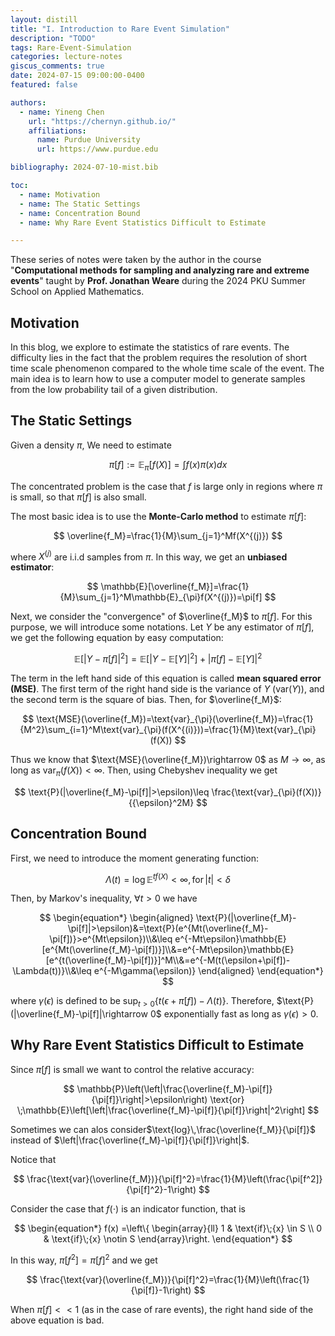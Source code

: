 ```yaml
---
layout: distill
title: "I. Introduction to Rare Event Simulation"
description: "TODO"
tags: Rare-Event-Simulation
categories: lecture-notes
giscus_comments: true
date: 2024-07-15 09:00:00-0400
featured: false

authors:
  - name: Yineng Chen
    url: "https://chernyn.github.io/"
    affiliations:
      name: Purdue University
      url: https://www.purdue.edu

bibliography: 2024-07-10-mist.bib

toc:
  - name: Motivation
  - name: The Static Settings
  - name: Concentration Bound
  - name: Why Rare Event Statistics Difficult to Estimate

---
```


These series of notes were taken by the author in the course "__Computational methods for sampling and analyzing rare and extreme events__" taught by __Prof. Jonathan Weare__ during the 2024 PKU Summer School on Applied Mathematics.

## Motivation

In this blog, we explore to estimate the statistics of rare events. The difficulty lies in the fact that the problem requires the resolution of short time scale phenomenon compared to the whole time scale of the event. The main idea is to learn how to use a computer model to generate samples from the low probability tail of a given distribution.

## The Static Settings

Given a density $\pi$, We need to estimate

$$
\pi[f]:=\mathbb{E}_{\pi}[f(X)]=\int f(x)\pi(x)dx
$$

The concentrated problem is the case that $f$ is large only in regions where $\pi$ is small, so that $\pi[f]$ is also small.

The most basic idea is to use the __Monte-Carlo method__ to estimate $\pi[f]$:

$$
\overline{f_M}=\frac{1}{M}\sum_{j=1}^Mf(X^{(j)})
$$

where $X^{(j)}$ are i.i.d samples from $\pi$. In this way, we get an __unbiased estimator__:

$$
\mathbb{E}[\overline{f_M}]=\frac{1}{M}\sum_{j=1}^M\mathbb{E}_{\pi}f(X^{(j)})=\pi[f]
$$

Next, we consider the "convergence" of $\overline{f_M}$ to $\pi[f]$. For this purpose, we will introduce some notations. Let $Y$ be any estimator of $\pi[f]$, we get the following equation by easy computation:

$$
\mathbb{E}[|Y-\pi[f]|^2]=\mathbb{E}[|Y-\mathbb{E}[Y]|^2]+|\pi[f]-\mathbb{E}[Y]|^2
$$

The term in the left hand side of this equation is called __mean squared error (MSE)__. The first term of the right hand side is the variance of $Y$ ($\text{var}(Y)$), and the second term is the square of bias. Then, for $\overline{f_M}$: 

$$
\text{MSE}(\overline{f_M})=\text{var}_{\pi}(\overline{f_M})=\frac{1}{M^2}\sum_{i=1}^M\text{var}_{\pi}(f(X^{(i)}))=\frac{1}{M}\text{var}_{\pi}(f(X))
$$

Thus we know that $\text{MSE}(\overline{f_M})\rightarrow 0$ as $M\rightarrow \infty$, as long as $\text{var}_{\pi}(f(X))< \infty$. Then, using Chebyshev inequality we get

$$
\text{P}(|\overline{f_M}-\pi[f]|>\epsilon)\leq \frac{\text{var}_{\pi}(f(X))}{{\epsilon}^2M}
$$

## Concentration Bound

First, we need to introduce the moment generating function:

$$
\Lambda(t)=\text{log}\,\mathbb{E}^{tf(X)}<\infty,\,\text{for}\, |t|<\delta
$$

Then, by Markov's inequality, $\forall t>0$ we have

$$
\begin{equation*}
\begin{aligned}
\text{P}(|\overline{f_M}-\pi[f]|>\epsilon)&=\text{P}(e^{Mt(\overline{f_M}-\pi[f])}>e^{Mt\epsilon})\\&\leq e^{-Mt\epsilon}\mathbb{E}[e^{Mt(\overline{f_M}-\pi[f])}]\\&=e^{-Mt\epsilon}\mathbb{E}[e^{t(\overline{f_M}-\pi[f])}]^M\\&=e^{-M(t(\epsilon+\pi[f])-\Lambda(t))}\\&\leq e^{-M\gamma(\epsilon)}
\end{aligned}
\end{equation*}
$$

where $\gamma(\epsilon)$ is defined to be $\text{sup}_{t>0}\{t(\epsilon+\pi[f])-\Lambda(t)\}$. Therefore, $\text{P}(|\overline{f_M}-\pi[f]|\rightarrow 0$ exponentially fast as long as $\gamma(\epsilon)>0$.

## Why Rare Event Statistics Difficult to Estimate

Since $\pi[f]$ is small we want to control the relative accuracy:

$$
\mathbb{P}\left(\left|\frac{\overline{f_M}-\pi[f]}{\pi[f]}\right|>\epsilon\right) \text{or} \;\mathbb{E}\left[\left|\frac{\overline{f_M}-\pi[f]}{\pi[f]}\right|^2\right]
$$

Sometimes we can alos consider$\text{log}\,\frac{\overline{f_M}}{\pi[f]}$ instead of $\left|\frac{\overline{f_M}-\pi[f]}{\pi[f]}\right|$.

Notice that

$$
\frac{\text{var}(\overline{f_M})}{\pi[f]^2}=\frac{1}{M}\left(\frac{\pi[f^2]}{\pi[f]^2}-1\right)
$$

Consider the case that $f(\cdot)$ is an indicator function, that is

$$
\begin{equation*}
f(x)
=\left\{
\begin{array}{ll}
1 & \text{if}\;{x} \in S \\
0 & \text{if}\;{x} \notin S
\end{array}\right.
\end{equation*}
$$

In this way, $\pi[f^2]=\pi[f]^2$ and we get

$$
\frac{\text{var}(\overline{f_M})}{\pi[f]^2}=\frac{1}{M}\left(\frac{1}{\pi[f]}-1\right)
$$

When $\pi[f]<<1$ (as in the case of rare events), the right hand side of the above equation is bad.
